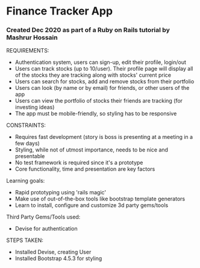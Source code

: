 # Finance Tracker App
### Created Dec 2020 as part of a Ruby on Rails tutorial by Mashrur Hossain

REQUIREMENTS:
* Authentication system, users can sign-up, edit their profile, login/out
* Users can track stocks (up to 10/user). Their profile page will display all of the stocks they are tracking along with stocks' current price
* Users can search for stocks, add and remove stocks from their portfolio
* Users can look (by name or by email) for friends, or other users of the app
* Users can view the portfolio of stocks their friends are tracking (for investing ideas)
* The app must be mobile-friendly, so styling has to be responsive

CONSTRAINTS:
* Requires fast development (story is boss is presenting at a meeting in a few days)
* Styling, while not of utmost importance, needs to be nice and presentable
* No test framework is required since it's a prototype
* Core functionality, time and presentation are key factors

Learning goals:
* Rapid prototyping using 'rails magic'
* Make use of out-of-the-box tools like bootstrap template generators
* Learn to install, configure and customize 3d party gems/tools

Third Party Gems/Tools used:
* Devise for authentication

STEPS TAKEN:
* Installed Devise, creating User
* Installed Bootstrap 4.5.3 for styling


<!-- This README would normally document whatever steps are necessary to get the
application up and running. -->

<!-- Things you may want to cover:

* Ruby version

* System dependencies

* Configuration

* Database creation

* Database initialization

* How to run the test suite

* Services (job queues, cache servers, search engines, etc.)

* Deployment instructions

* ... -->
